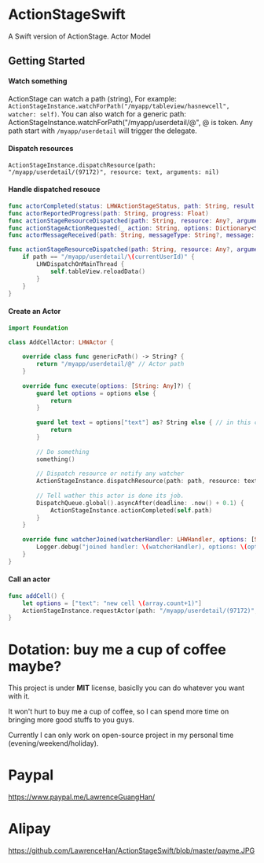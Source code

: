 # ActionStageSwift
A Swift version of ActionStage.
Actor Model

## Getting Started

#### Watch something

ActionStage can watch a path (string), For example: `ActionStageInstance.watchForPath("/myapp/tableview/hasnewcell", watcher: self)`. You can also watch for a generic path: ActionStageInstance.watchForPath("/myapp/userdetail/@", @ is token. Any path start with `/myapp/userdetail` will trigger the delegate.

#### Dispatch resources

`ActionStageInstance.dispatchResource(path: "/myapp/userdetail/(97172)", resource: text, arguments: nil)`

#### Handle dispatched resouce

``` swift
func actorCompleted(status: LHWActionStageStatus, path: String, result: Any?)
func actorReportedProgress(path: String, progress: Float)
func actionStageResourceDispatched(path: String, resource: Any?, arguments: Any?)
func actionStageActionRequested(_ action: String, options: Dictionary<String, Any>?)
func actorMessageReceived(path: String, messageType: String?, message: Any?)
```

``` swift
func actionStageResourceDispatched(path: String, resource: Any?, arguments: Any?) {
    if path == "/myapp/userdetail/\(currentUserId)" {
        LHWDispatchOnMainThread {
            self.tableView.reloadData()
        }
    }
}
```

#### Create an Actor

``` swift
import Foundation

class AddCellActor: LHWActor {
    
    override class func genericPath() -> String? {
        return "/myapp/userdetail/@" // Actor path
    }
    
    override func execute(options: [String: Any]?) {
        guard let options = options else {
            return
        }
        
        guard let text = options["text"] as? String else { // in this case we passed a string parameter to it
            return
        }
        
        // Do something
        something()
        
        // Dispatch resource or notify any watcher 
        ActionStageInstance.dispatchResource(path: path, resource: text, arguments: nil)
        
        // Tell wather this actor is done its job.
        DispatchQueue.global().asyncAfter(deadline: .now() + 0.1) {
            ActionStageInstance.actionCompleted(self.path)
        }
    }
    
    override func watcherJoined(watcherHandler: LHWHandler, options: [String : Any]?, waitingInActorQueue: Bool) {
        Logger.debug("joined handler: \(watcherHandler), options: \(options ?? [:]), path: \(path)")
    }
}
```

#### Call an actor

``` swift
func addCell() {
    let options = ["text": "new cell \(array.count+1)"]
    ActionStageInstance.requestActor(path: "/myapp/userdetail/(97172)", options: options, watcher: nil)
}
```

# Dotation: buy me a cup of coffee maybe?
This project is under **MIT** license, basiclly you can do whatever you want with it.

It won't hurt to buy me a cup of coffee, so I can spend more time on bringing more good stuffs to you guys.

Currently I can only work on open-source project in my personal time (evening/weekend/holiday).

# Paypal
https://www.paypal.me/LawrenceGuangHan/

# Alipay
https://github.com/LawrenceHan/ActionStageSwift/blob/master/payme.JPG
